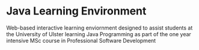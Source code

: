 # Java Learning Environment

Web-based interactive learning enviornment designed to assist students at the University of Ulster learning Java
Programming as part of the one year intensive MSc course in Professional Software Development
